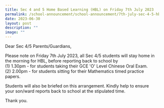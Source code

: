 ```yaml
---
title: Sec 4 and 5 Home Based Learning (HBL) on Friday 7th July 2023
permalink: /school-announcement/school-announcement/7th-july-sec-4-5-hbl/
date: 2023-06-30
layout: post
description: ""
image: ""
---
```

Dear Sec 4/5 Parents/Guardians,

Please note on Friday 7th July 2023, all Sec 4/5 students will stay home in the morning for HBL, before reporting back to school by <br>
 (1) 1.30pm - for students taking their GCE 'O' Level Chinese Oral Exam. <br>
 (2) 2.00pm - for students sitting for their Mathematics timed practice papers.
 
Students will also be briefed on this arrangement. Kindly help to ensure your son/ward reports back to school at the stipulated time.

Thank you.